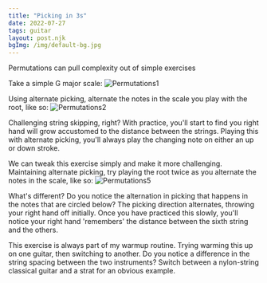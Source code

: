 ```yaml
---
title: "Picking in 3s"
date: 2022-07-27
tags: guitar
layout: post.njk
bgImg: /img/default-bg.jpg
---
```


Permutations can pull complexity out of simple exercises

Take a simple G major scale:
![Permutations1](/main/img/Permutations1.png)

Using alternate picking, alternate the notes in the scale you play with the root, like so:
![Permutations2](/main/img/Permutations2.png)

Challenging string skipping, right? With practice, you'll start to find you right hand will grow accustomed to the distance between the strings. Playing this with alternate picking, you'll always play the changing note on either an up or down stroke. 

We can tweak this exercise simply and make it more challenging. Maintaining alternate picking, try playing the root twice as you alternate the notes in the scale, like so:
![Permutations5](/main/img/Permutations5.png)

What's different? Do you notice the alternation in picking that happens in the notes that are circled below? The picking direction alternates, throwing your right hand off initially.  Once you have practiced this slowly, you'll notice your right hand 'remembers' the distance between the sixth string and the others.  

This exercise is always part of my warmup routine. Trying warming this up on one guitar, then switching to another. Do you notice a difference in the string spacing between the two instruments? Switch between a nylon-string classical guitar and a strat for an obvious example. 





